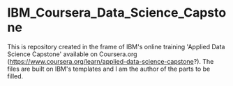 # IBM_Coursera_Data_Science_Capstone
This is repository created in the frame of IBM's online training 'Applied Data Science Capstone' available on Coursera.org (https://www.coursera.org/learn/applied-data-science-capstone?). The files are built on IBM's templates and I am the author of the parts to be filled.
